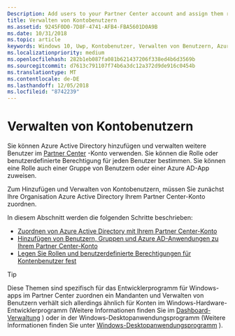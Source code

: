 ```yaml
---
Description: Add users to your Partner Center account and assign them roles with specific permissions.
title: Verwalten von Kontobenutzern
ms.assetid: 9245F0D0-7D8F-4741-AFB4-FBA5601D0A9B
ms.date: 10/31/2018
ms.topic: article
keywords: Windows 10, Uwp, Kontobenutzer, Verwalten von Benutzern, Azure Ad, Verwalten mehrerer Benutzer, mehrere Benutzer
ms.localizationpriority: medium
ms.openlocfilehash: 282b1eb087fa081b621437206f338ed4b6d3569b
ms.sourcegitcommit: d7613c791107f74b6a3dc12a372d9de916c0454b
ms.translationtype: MT
ms.contentlocale: de-DE
ms.lasthandoff: 12/05/2018
ms.locfileid: "8742239"
---
```

# <a name="manage-account-users"></a>Verwalten von Kontobenutzern

Sie können Azure Active Directory hinzufügen und verwalten weitere Benutzer im [Partner Center](https://partner.microsoft.com/dashboard) -Konto verwenden. Sie können die Rolle oder benutzerdefinierte Berechtigung für jeden Benutzer bestimmen. Sie können eine Rolle auch einer Gruppe von Benutzern oder einer Azure AD-App zuweisen.

Zum Hinzufügen und Verwalten von Kontobenutzern, müssen Sie zunächst Ihre Organisation Azure Active Directory Ihrem Partner Center-Konto zuordnen. 

In diesem Abschnitt werden die folgenden Schritte beschrieben:

-   [Zuordnen von Azure Active Directory mit Ihrem Partner Center-Konto](associate-azure-ad-with-dev-center.md)
-   [Hinzufügen von Benutzern, Gruppen und Azure AD-Anwendungen zu Ihrem Partner Center-Konto](add-users-groups-and-azure-ad-applications.md)
-   [Legen Sie Rollen und benutzerdefinierte Berechtigungen für Kontenbenutzer fest](set-custom-permissions-for-account-users.md)

> [!TIP]
> Diese Themen sind spezifisch für das Entwicklerprogramm für Windows-apps im Partner Center zuordnen ein Mandanten und Verwalten von Benutzern verhält sich allerdings ähnlich für Konten im Windows-Hardware-Entwicklerprogramm (Weitere Informationen finden Sie im [Dashboard-Verwaltung](https://docs.microsoft.com/windows-hardware/drivers/dashboard/dashboard-administration) ) oder in der Windows-Desktopanwendungsprogramm (Weitere Informationen finden Sie unter [Windows-Desktopanwendungsprogramm](https://docs.microsoft.com/windows/desktop/appxpkg/windows-desktop-application-program#add-and-manage-account-users) ).
